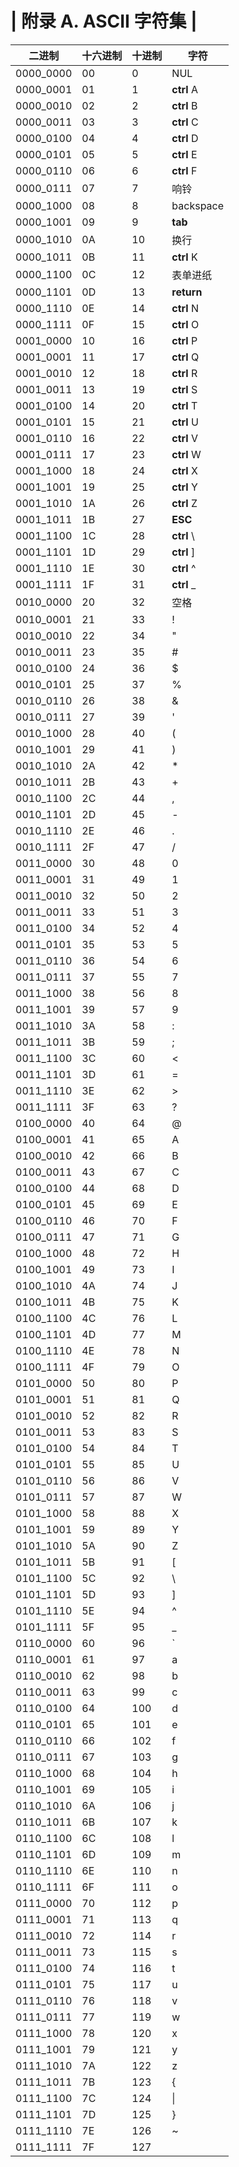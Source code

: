 # | 附录 A. ASCII 字符集 |

| 二进制 | 十六进制 | 十进制 | 字符 |
| --- | --- | --- | --- |
| 0000_0000 | 00 | 0 | NUL |
| 0000_0001 | 01 | 1 | **ctrl** A |
| 0000_0010 | 02 | 2 | **ctrl** B |
| 0000_0011 | 03 | 3 | **ctrl** C |
| 0000_0100 | 04 | 4 | **ctrl** D |
| 0000_0101 | 05 | 5 | **ctrl** E |
| 0000_0110 | 06 | 6 | **ctrl** F |
| 0000_0111 | 07 | 7 | 响铃 |
| 0000_1000 | 08 | 8 | backspace |
| 0000_1001 | 09 | 9 | **tab** |
| 0000_1010 | 0A | 10 | 换行 |
| 0000_1011 | 0B | 11 | **ctrl** K |
| 0000_1100 | 0C | 12 | 表单进纸 |
| 0000_1101 | 0D | 13 | **return** |
| 0000_1110 | 0E | 14 | **ctrl** N |
| 0000_1111 | 0F | 15 | **ctrl** O |
| 0001_0000 | 10 | 16 | **ctrl** P |
| 0001_0001 | 11 | 17 | **ctrl** Q |
| 0001_0010 | 12 | 18 | **ctrl** R |
| 0001_0011 | 13 | 19 | **ctrl** S |
| 0001_0100 | 14 | 20 | **ctrl** T |
| 0001_0101 | 15 | 21 | **ctrl** U |
| 0001_0110 | 16 | 22 | **ctrl** V |
| 0001_0111 | 17 | 23 | **ctrl** W |
| 0001_1000 | 18 | 24 | **ctrl** X |
| 0001_1001 | 19 | 25 | **ctrl** Y |
| 0001_1010 | 1A | 26 | **ctrl** Z |
| 0001_1011 | 1B | 27 | **ESC** |
| 0001_1100 | 1C | 28 | **ctrl** \ |
| 0001_1101 | 1D | 29 | **ctrl** ] |
| 0001_1110 | 1E | 30 | **ctrl** ^ |
| 0001_1111 | 1F | 31 | **ctrl** _ |
| 0010_0000 | 20 | 32 | 空格 |
| 0010_0001 | 21 | 33 | ! |
| 0010_0010 | 22 | 34 | " |
| 0010_0011 | 23 | 35 | # |
| 0010_0100 | 24 | 36 | $ |
| 0010_0101 | 25 | 37 | % |
| 0010_0110 | 26 | 38 | & |
| 0010_0111 | 27 | 39 | ' |
| 0010_1000 | 28 | 40 | ( |
| 0010_1001 | 29 | 41 | ) |
| 0010_1010 | 2A | 42 | * |
| 0010_1011 | 2B | 43 | + |
| 0010_1100 | 2C | 44 | , |
| 0010_1101 | 2D | 45 | - |
| 0010_1110 | 2E | 46 | . |
| 0010_1111 | 2F | 47 | / |
| 0011_0000 | 30 | 48 | 0 |
| 0011_0001 | 31 | 49 | 1 |
| 0011_0010 | 32 | 50 | 2 |
| 0011_0011 | 33 | 51 | 3 |
| 0011_0100 | 34 | 52 | 4 |
| 0011_0101 | 35 | 53 | 5 |
| 0011_0110 | 36 | 54 | 6 |
| 0011_0111 | 37 | 55 | 7 |
| 0011_1000 | 38 | 56 | 8 |
| 0011_1001 | 39 | 57 | 9 |
| 0011_1010 | 3A | 58 | : |
| 0011_1011 | 3B | 59 | ; |
| 0011_1100 | 3C | 60 | < |
| 0011_1101 | 3D | 61 | = |
| 0011_1110 | 3E | 62 | > |
| 0011_1111 | 3F | 63 | ? |
| 0100_0000 | 40 | 64 | @ |
| 0100_0001 | 41 | 65 | A |
| 0100_0010 | 42 | 66 | B |
| 0100_0011 | 43 | 67 | C |
| 0100_0100 | 44 | 68 | D |
| 0100_0101 | 45 | 69 | E |
| 0100_0110 | 46 | 70 | F |
| 0100_0111 | 47 | 71 | G |
| 0100_1000 | 48 | 72 | H |
| 0100_1001 | 49 | 73 | I |
| 0100_1010 | 4A | 74 | J |
| 0100_1011 | 4B | 75 | K |
| 0100_1100 | 4C | 76 | L |
| 0100_1101 | 4D | 77 | M |
| 0100_1110 | 4E | 78 | N |
| 0100_1111 | 4F | 79 | O |
| 0101_0000 | 50 | 80 | P |
| 0101_0001 | 51 | 81 | Q |
| 0101_0010 | 52 | 82 | R |
| 0101_0011 | 53 | 83 | S |
| 0101_0100 | 54 | 84 | T |
| 0101_0101 | 55 | 85 | U |
| 0101_0110 | 56 | 86 | V |
| 0101_0111 | 57 | 87 | W |
| 0101_1000 | 58 | 88 | X |
| 0101_1001 | 59 | 89 | Y |
| 0101_1010 | 5A | 90 | Z |
| 0101_1011 | 5B | 91 | [ |
| 0101_1100 | 5C | 92 | \ |
| 0101_1101 | 5D | 93 | ] |
| 0101_1110 | 5E | 94 | ^ |
| 0101_1111 | 5F | 95 | _ |
| 0110_0000 | 60 | 96 | ` |
| 0110_0001 | 61 | 97 | a |
| 0110_0010 | 62 | 98 | b |
| 0110_0011 | 63 | 99 | c |
| 0110_0100 | 64 | 100 | d |
| 0110_0101 | 65 | 101 | e |
| 0110_0110 | 66 | 102 | f |
| 0110_0111 | 67 | 103 | g |
| 0110_1000 | 68 | 104 | h |
| 0110_1001 | 69 | 105 | i |
| 0110_1010 | 6A | 106 | j |
| 0110_1011 | 6B | 107 | k |
| 0110_1100 | 6C | 108 | l |
| 0110_1101 | 6D | 109 | m |
| 0110_1110 | 6E | 110 | n |
| 0110_1111 | 6F | 111 | o |
| 0111_0000 | 70 | 112 | p |
| 0111_0001 | 71 | 113 | q |
| 0111_0010 | 72 | 114 | r |
| 0111_0011 | 73 | 115 | s |
| 0111_0100 | 74 | 116 | t |
| 0111_0101 | 75 | 117 | u |
| 0111_0110 | 76 | 118 | v |
| 0111_0111 | 77 | 119 | w |
| 0111_1000 | 78 | 120 | x |
| 0111_1001 | 79 | 121 | y |
| 0111_1010 | 7A | 122 | z |
| 0111_1011 | 7B | 123 | { |
| 0111_1100 | 7C | 124 | &#124; |
| 0111_1101 | 7D | 125 | } |
| 0111_1110 | 7E | 126 | ~ |
| 0111_1111 | 7F | 127 |   |
